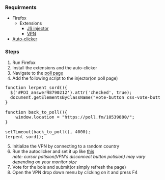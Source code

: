 ### Requirments
* Firefox
  * Extensions 
    * [JS injector](https://addons.mozilla.org/en-US/firefox/addon/javascript/)
    * [VPN](https://addons.mozilla.org/en-US/firefox/addon/hoxx-vpn-proxy/)
* [Auto-clicker](https://autoclicker.pro/download/)

### Steps
1. Run Firefox
2. Install the extensions and the auto-clicker
3. Navigate to the [poll page](https://poll.fm/10539880)
4. Add the following script to the injector(on poll page)
<pre>
function lerpent_sord(){
  $('#PDI_answer48790212').attr('checked', true); 
  document.getElementsByClassName("vote-button css-vote-button pds-vote-button")[0].click();
}

function back_to_poll(){
    window.location = "https://poll.fm/10539880/";
}

setTimeout(back_to_poll(), 4000);
lerpent_sord();
</pre>
5. Initialize the VPN by connecting to a random country
6. Run the autoclicker and set it up like [this](https://prnt.sc/s3hoth)  
_note: cursor potision(VPN's disconnect button potision) may vary depending on your monitor size_
7. Vote for the bois and submit(or simply refresh the page)
8. Open the VPN drop down menu by clicking on it and press F4
